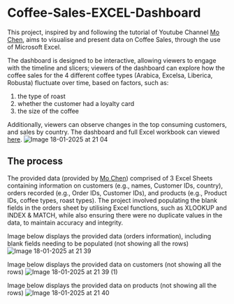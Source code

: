 # Coffee-Sales-EXCEL-Dashboard

This project, inspired by and following the tutorial of Youtube Channel [Mo Chen](https://www.youtube.com/@mo-chen), aims to visualise and present data on Coffee Sales, through the use of Microsoft Excel. 

The dashboard is designed to be interactive, allowing viewers to engage with the timeline and slicers; viewers of the dashboard can explore how the coffee sales for the 4 different coffee types (Arabica, Excelsa, Liberica, Robusta) fluctuate over time, based on factors, such as:
1. the type of roast
2. whether the customer had a loyalty card
3. the size of the coffee

Additionally, viewers can observe changes in the top consuming customers, and sales by country. The dashboard and full Excel workbook can viewed [here](https://github.com/03LimbuA/Coffee-Sales-EXCEL-Dashboard/blob/main/coffee%20dashboard.xlsx).
![Image 18-01-2025 at 21 04](https://github.com/user-attachments/assets/7d099e9e-4a16-4703-bc04-d9408d15df67)

## The process

The provided data (provided by [Mo Chen](https://www.youtube.com/watch?v=m13o5aqeCbM&list=PLxTPgq6AHJUtCI00djlzn60MBhwMc-sq-&index=9)) comprised of 3 Excel Sheets containing information on customers (e.g., names, Customer IDs, country), orders recorded (e.g., Order IDs, Customer IDs), and products (e.g., Product IDs, coffee types, roast types). The project involved populating the blank fields in the orders sheet by utilising Excel functions, such as XLOOKUP and INDEX & MATCH, while also ensuring there were no duplicate values in the data, to maintain accuracy and integrity. 

Image below displays the provided data (orders information), including blank fields needing to be populated (not showing all the rows)
![Image 18-01-2025 at 21 39](https://github.com/user-attachments/assets/36aceece-5699-4437-9468-4f4d5bf9d7a6)

Image below displays the provided data on customers (not showing all the rows)
![Image 18-01-2025 at 21 39 (1)](https://github.com/user-attachments/assets/0e96d22e-d8cb-4bf6-b12d-fc3da9e2838d)

Image below displays the provided data on products (not showing all the rows)
![Image 18-01-2025 at 21 40](https://github.com/user-attachments/assets/de501620-a2d8-4a1e-b8a1-8bebec0a82d7)

